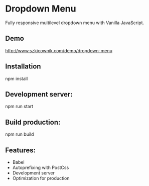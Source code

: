# Dropdown Menu

Fully responsive multilevel dropdown menu with Vanilla JavaScript.

## Demo
http://www.szkicownik.com/demo/dropdown-menu

## Installation
npm install

## Development server:
npm run start

## Build production:
npm run build

## Features:
- Babel
- Autoprefixing with PostCss
- Development server
- Optimization for production 